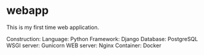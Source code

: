 # webapp
This is my first time web application.

Construction:
Language: Python
Framework: Django
Database: PostgreSQL
WSGI server: Gunicorn
WEB server: Nginx
Container: Docker
